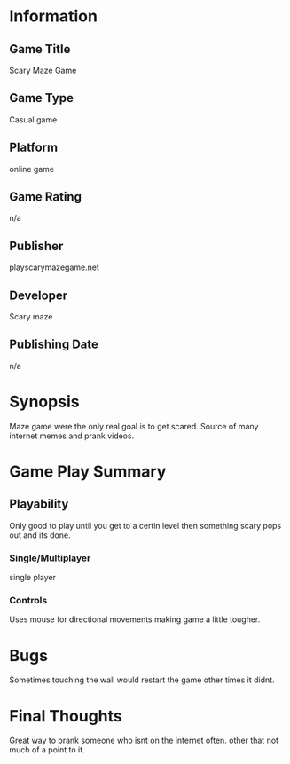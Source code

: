 # Information
## Game Title
Scary Maze Game
## Game Type
Casual game
## Platform
online game
## Game Rating
n/a
## Publisher
playscarymazegame.net
## Developer
Scary maze
## Publishing Date
n/a
# Synopsis
Maze game were the only real goal is to get scared. Source of many internet memes and prank videos.
# Game Play Summary
## Playability
Only good to play until you get to a certin level then something scary pops out and its done.
### Single/Multiplayer
single player
### Controls
Uses mouse for directional movements making game a little tougher.

# Bugs
Sometimes touching the wall would restart the game other times it didnt.
# Final Thoughts
Great way to prank someone who isnt on the internet often. other that not much of a point to it.
